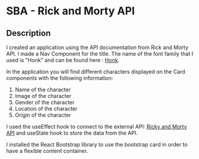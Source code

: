 # SBA - Rick and Morty API


## Description

I created an application using the API documentation from Rick and Morty API.
I made a Nav Component for the title. The name of the font family that I used is "Honk" and can be found here : [Honk](https://fonts.google.com/specimen/Honk).

In the application you will find different characters displayed on the Card components with the following information:

1. Name of the character
2. Image of the character
3. Gender of the character
4. Location of the character
5. Origin of the character

I used the useEffect hook to connect to the external API: [Ricky and Morty API](https://rickandmortyapi.com/api/character/) and useState hook to store the data from the API.

I installed the React Bootstrap library to use the bootstrap card in order to have a flexible content container.


